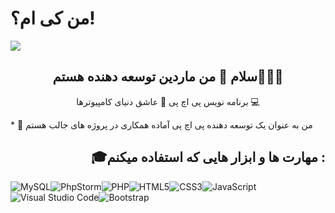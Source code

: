 # من کی ام؟!

<img align="center" src="https://github.com/Mardindeveloper/Mardindeveloper/assets/108567140/d5ad11c1-f7ed-4ef2-8080-7a833db7e59a">

<h2 align="center">سلام 👋 من ماردین توسعه دهنده هستم👨🏻‍💻</h2>

<p align="center">برنامه نویس پی اچ پی 🐘 عاشق دنیای کامپیوترها 💻</p>
*   🤝 من به عنوان یک توسعه دهنده پی اچ پی آماده همکاری در پروژه های جالب هستم

<h2 align="right">🎓مهارت ها و ابزار هایی که استفاده میکنم : </h2>

![MySQL](https://img.shields.io/badge/mysql-%2300f.svg?style=for-the-badge&logo=mysql&logoColor=white)![PhpStorm](https://img.shields.io/badge/phpstorm-143?style=for-the-badge&logo=phpstorm&logoColor=black&color=black&labelColor=darkorchid)![PHP](https://img.shields.io/badge/php-%23777BB4.svg?style=for-the-badge&logo=php&logoColor=white)![HTML5](https://img.shields.io/badge/html5-%23E34F26.svg?style=for-the-badge&logo=html5&logoColor=white)![CSS3](https://img.shields.io/badge/css3-%231572B6.svg?style=for-the-badge&logo=css3&logoColor=white)![JavaScript](https://img.shields.io/badge/javascript-%23323330.svg?style=for-the-badge&logo=javascript&logoColor=%23F7DF1E)![Visual Studio Code](https://img.shields.io/badge/Visual%20Studio%20Code-0078d7.svg?style=for-the-badge&logo=visual-studio-code&logoColor=white)![Bootstrap](https://img.shields.io/badge/bootstrap-%238511FA.svg?style=for-the-badge&logo=bootstrap&logoColor=white)
